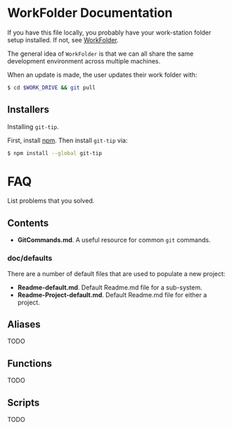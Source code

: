 # WorkFolder Documentation
If you have this file locally, you probably have your work-station folder setup installed. If not, see [WorkFolder](https://github.com/cschladetsch/WorkFolder).

The general idea of `WorkFolder` is that we can all share the same development environment across multiple machines.

When an update is made, the user updates their work folder with:

```bash
$ cd $WORK_DRIVE && git pull
```

## Installers

Installing `git-tip`.

First, install [npm](https://nodejs.org/en/). Then install `git-tip` via:

```bash
$ npm install --global git-tip
```

# FAQ

List problems that you solved.

## Contents
* **GitCommands.md**. A useful resource for common `git` commands.

### doc/defaults
There are a number of default files that are used to populate a new project:

* **Readme-default.md**. Default Readme.md file for a sub-system.
* **Readme-Project-default.md**. Default Readme.md file for either a project.

## Aliases

TODO

## Functions

TODO

## Scripts

TODO




